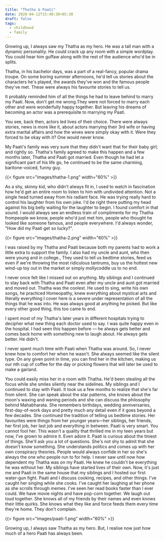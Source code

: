 ```yaml
---
title: "Thatha & Paati"
date: 2020-04-12T15:40:38+05:30
draft: false
tags:
  - childhood
  - family
---
```


Growing up, I always saw my Thatha as my hero. He was a tall man with a dynamic personality. He could crack up any room with a simple wordplay. You could hear him guffaw along with the rest of the audience who'd be in splits.

Thatha, in his bachelor days, was a part of a real-fancy, popular drama troupe. On some boring summer afternoons, he'd tell us stories about the characters he's played, the awards they've won and the famous people they've met. These were always his favourite stories to tell us. 

It probably reminded him of all the things he had to leave behind to marry my Paati. Now, don't get me wrong.They were not forced to marry each other and were wonderfully happy together. But leaving his dreams of becoming an actor was a prerequisite to marrying my Paati.

You see, back then, actors led lives of their choice. There were always stories, news is more like it, about actors marrying their 3rd wife or having extra marital affairs and how the wives were simply okay with it. Were they forced to be okay with it? One would never know.

My Paati's family was very sure that they didn't want that for their baby girl; and rightly so. 
Thatha's family agreed to make this happen and a few months later, Thatha and Paati got married. Even though he had let a significant part of his life go, he continued to be the same charming, baritone-voiced, funny guy.

{{< figure src="images/thatha-1.png" width="60%" >}}

As a shy, skinny kid, who didn't always fit in, I used to watch in fascination how he'd get an entire room to listen to him with undivided attention. Not a single head turned away from his radiant face. He was trying really hard to control his laughter from his own joke. I'd be right there putting my head against his big belly waiting for the laughter to begin. I found comfort in that sound. 
I would always see an endless train of compliments for my Thatha frompeople we know, people who'd just met him, people who thought he looked like someone famous, and people everywhere. I'd always wonder, "How did my Paati get so lucky?".

{{< figure src="images/thatha-2.png" width="60%" >}}

I was raised by my Thatha and Paati because both my parents had to work a little extra to support the family. I also had my uncle and aunt, who then were young and in college., They used to tell us bedtime stories, feed us even if we're throwing the most ridiculous tantrums, buy us the hottest new wind-up toy out in the market or simply mollycoddle us to no end.

I never once felt like I missed out on anything. My siblings and I continued to stay back with Thatha and Paati even after my uncle and aunt got married and moved out. 
Thatha was the coolest. He used to sing, write his own songs, he practiced Homeopathy, knew everything about mystical arts and literally everything I cover here is a severe under representation of all the things that he was into. He was always good at anything he picked. 
But like every other good thing, this too came to end.

I spent most of my Thatha's later years in different hospitals trying to decipher what new thing each doctor used to say. I was quite happy even in the hospital. I had seen this happen before — he always gets better and comes back home with something new to laugh about. He always gets better.
He didn't.

I never spent much time with Paati when Thatha was around. So, I never knew how to comfort her when he wasn't. She always seemed like the silent type. On any given point in time, you can find her in the kitchen, making us our nth cup of coffee for the day or picking flowers that will later be used to make a garland.

You could easily miss her in a room with Thatha. He'd been stealing all the focus while she smiles silently near the sidelines. 
My siblings and I continued to stay with Paati. It took us a few months to realize that she's far from silent. She can speak about the star patterns, she knows about the moon's waxing and waning periods and she can discuss the philosophy behind Mahabharata.
She remembers birthdays, wedding anniversaries, first-day-of-work days and pretty much any detail even if it goes beyond a few decades. 
She continued the tradition of telling us bedtime stories. Her favourites were things from her younger years—her siblings, her friends, her first job, her last job and everything in between. Paati is very smart. You cannot fool her. This wasn't a quality that thrilled me in my teen years but now, I've grown to admire it. Even adore it. 
Paati is curious about the tiniest of things. She'll ask you a lot of questions. She's not shy to admit that she doesn't know something. She understands politics and comes up with her own conspiracy theories. People would always confide in her so she's always the one who people run to for help. 
I never saw until now how dependent my Thatha was on my Paati. He knew he couldn't be everything he was without her. 
My siblings have started lives of their own. Now, it's just me and Paati in the same house that my siblings and I hosted our first water-gun fight. Paati and I discuss cooking, recipes, and other things. I've caught her singing while she cooks. I've caught her laughing at her phone as she scrolls through memes. I've seen her read books faster than I ever could. We have movie nights and have pop-corn together. We laugh out loud together. She knows all of my friends by their names and even knows their little quirks. She knows what they like and force feeds them every time they're home. They don't complain.

{{< figure src="images/paati-1.png" width="60%" >}}

Growing up, I always saw Thatha as my hero. But, I realise now just how much of a hero Paati has always been.
